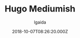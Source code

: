 ---
title: Hugo Mediumish
github: https://github.com/lgaida/mediumish-gohugo-theme
demo: https://lgaida.github.io/mediumish-gohugo-theme-demo/
author: lgaida
ssg:
  - Hugo
cms:
  - Markdown
date: 2018-10-07T08:26:20.000Z
description: A mediumish gohugo theme, ported from jekyll
draft: true
publish_date: '2018-10-07T08:26:20Z'
update_date: '2021-08-12T15:12:43Z'
github_star: 115
github_fork: 93
---
